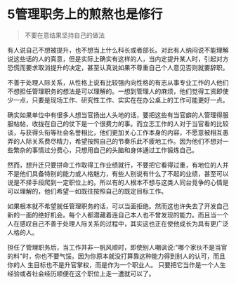 # 5管理职务上的煎熬也是修行

> 不要在意结果坚持自己的做法

有人说自己不想被提升，也不想当上什么科长或者部长。对此有人纳闷说不能理解说这些话的人的真意，但是实际上确实有这样的人，当内定提升某人时，引起对方恐慌而要求取消提升的决定，甚至认真说如果不尊重自己个人意见否则就要辞职。

不善于处理人际关系，从性格上说有比较强内向性格的有志从事专业工作的人他们不想担任管理职务的想法是可以理解的。一想到管理人的麻烦，他们觉得工资即使少一点，只要是现场工作、研究性工作、实实在在办公桌上的工作可能更好一点。

确实如果单位中有很多人想当官扬出人头地的话，要把这些有当官癖的人管理得服服帖帖，收拢在自己的仗下是一个很费力的事。而立志工作的人对于当官看的比较谈，与获得头衔等社会名誉相比，他们更加关心工作本身的内容，不愿意被相互愚弄的人际关系费尽精力，希望按照自己的节奏乐此不疲地工作。因为他们不想对一些繁杂的事情过分费心，只想用自己的头脑和身体通过工作锻炼自己。

然而，想升迁只要拼命工作取得工作业绩就行，不要把它看得过重，有地位的人并不是他们具备特别的能力或人格魅力，有些人别说有什么了不起的业绩，甚至可以说是不择手段爬到一定职位上的。所以有的人根本不想与这类人同台竞争的心情是可以理解的，他们希望一如既往按照自己的既定目标工作。

如果根本就不希望就任管理职务的话，可以当面拒绝。然而这也许失去了开发自己新的一面的绝好机会。每个人都潜藏着连自己本人也不曾发现的能力。而且当一个人在感叹自己不善于处理人际关系的过程中，其实这也正在使他成长为具有更广泛人格的人。

担任了管理职务后，当工作并非一帆风顺时，即使别人嘲讽说:"哪个家伙不是当官的料"时，你也不要气馁。因为你原本就没打算靠这种能力得到别人的认可，而且你的人 生目标也不是升官掌权，而是作为一个职业人。 只要把它当作是一个人生经验或者社会经历顺便在这个职位上走一遭就可以了。
